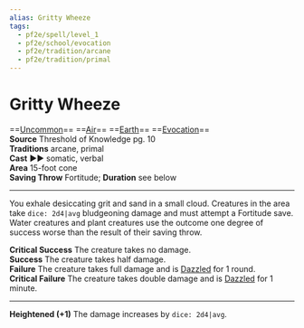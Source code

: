```yaml
---
alias: Gritty Wheeze
tags:
  - pf2e/spell/level_1
  - pf2e/school/evocation
  - pf2e/tradition/arcane
  - pf2e/tradition/primal
---
```


# Gritty Wheeze

==[Uncommon](../../../Traits/Uncommon.md)== ==[Air](../../../Traits/Air.md)== ==[Earth](../../../Traits/Earth.md)== ==[Evocation](../../../Traits/Evocation.md)==  
__Source__ Threshold of Knowledge pg. 10  
**Traditions** arcane, primal  
**Cast** ►► somatic, verbal  
**Area** 15-foot cone  
**Saving Throw** Fortitude; **Duration** see below

---

You exhale desiccating grit and sand in a small cloud. Creatures in the area take `dice: 2d4|avg` bludgeoning damage and must attempt a Fortitude save. Water creatures and plant creatures use the outcome one degree of success worse than the result of their saving throw.

**Critical Success** The creature takes no damage.  
**Success** The creature takes half damage.  
**Failure** The creature takes full damage and is [Dazzled](../../../Conditions/Dazzled.md) for 1 round.  
**Critical Failure** The creature takes double damage and is [Dazzled](../../../Conditions/Dazzled.md) for 1 minute.

---

**Heightened (+1)** The damage increases by `dice: 2d4|avg`.
